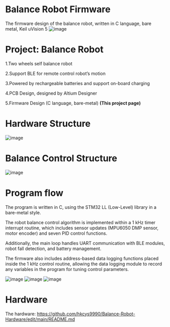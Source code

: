 # Balance Robot Firmware
The firmware design of the balance robot, written in C language, bare metal, Keil uVision 5
![image](https://github.com/user-attachments/assets/2baac360-61ce-486a-84f7-f0306064dccb)

# Project: Balance Robot 
1.Two wheels self balance robot

2.Support BLE for remote control robot’s motion

3.Powered by rechargeable batteries and support on-board charging 

4.PCB Design, designed by Altium Designer

5.Firmware Design (C language, bare-metal) **(This project page)**

# Hardware Structure
![image](https://github.com/user-attachments/assets/56e582bc-2032-436c-bdb0-fe9698ca58f3)

# Balance Control Structure
![image](https://github.com/user-attachments/assets/0bfd8ef7-d2d6-4a48-9aba-190ac4e9e1c8)

# Program flow
The program is written in C, using the STM32 LL (Low-Level) library in a bare-metal style.

The robot balance control algorithm is implemented within a 1 kHz timer interrupt routine, which includes sensor updates (MPU6050 DMP sensor, motor encoder) and seven PID control functions.

Additionally, the main loop handles UART communication with BLE modules, robot fall detection, and battery management.

The firmware also includes address-based data logging functions placed inside the 1 kHz control routine, allowing the data logging module to record any variables in the program for tuning control parameters.

![image](https://github.com/user-attachments/assets/dcf99269-94b8-4c73-a8e3-a3e1bdf43d41)
![image](https://github.com/user-attachments/assets/c8375687-95ea-42cf-b0bc-080d8705f1b4)
![image](https://github.com/user-attachments/assets/b0cdf2f5-23a0-4d7e-8c23-7b1d5d78bbf4)

# Hardware 
The hardware: https://github.com/hkcys9990/Balance-Robot-Hardware/edit/main/README.md
